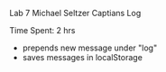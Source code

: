 Lab 7
Michael Seltzer
Captians Log

Time Spent: 2 hrs

- prepends new message under "log"
- saves messages in localStorage
